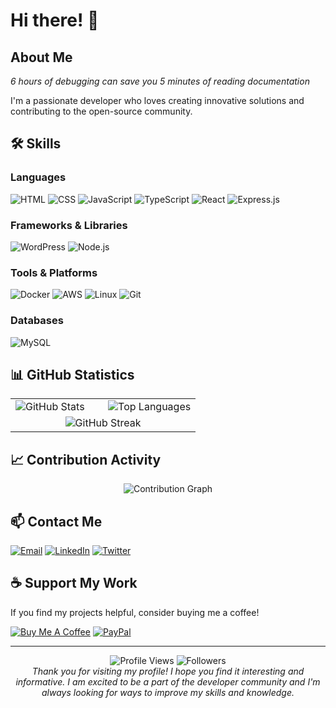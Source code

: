 # Hi there! 👋

## About Me
*6 hours of debugging can save you 5 minutes of reading documentation*

I'm a passionate developer who loves creating innovative solutions and contributing to the open-source community.

## 🛠️ Skills

### Languages
![HTML](https://img.shields.io/badge/HTML5-E34F26?style=for-the-badge&logo=html5&logoColor=white)
![CSS](https://img.shields.io/badge/CSS3-1572B6?style=for-the-badge&logo=css3&logoColor=white)
![JavaScript](https://img.shields.io/badge/JavaScript-F7DF1E?style=for-the-badge&logo=javascript&logoColor=black)
![TypeScript](https://img.shields.io/badge/TypeScript-007ACC?style=for-the-badge&logo=typescript&logoColor=white)
![React](https://img.shields.io/badge/React-20232A?style=for-the-badge&logo=react&logoColor=61DAFB)
![Express.js](https://img.shields.io/badge/Express.js-404D59?style=for-the-badge&logo=express&logoColor=white)

### Frameworks & Libraries
![WordPress](https://img.shields.io/badge/WordPress-21759B?style=for-the-badge&logo=wordpress&logoColor=white)
![Node.js](https://img.shields.io/badge/Node.js-43853D?style=for-the-badge&logo=node.js&logoColor=white)

### Tools & Platforms
![Docker](https://img.shields.io/badge/Docker-2496ED?style=for-the-badge&logo=docker&logoColor=white)
![AWS](https://img.shields.io/badge/AWS-232F3E?style=for-the-badge&logo=amazon-aws&logoColor=white)
![Linux](https://img.shields.io/badge/Linux-FCC624?style=for-the-badge&logo=linux&logoColor=black)
![Git](https://img.shields.io/badge/Git-F05032?style=for-the-badge&logo=git&logoColor=white)

### Databases
![MySQL](https://img.shields.io/badge/MySQL-4479A1?style=for-the-badge&logo=mysql&logoColor=white)

## 📊 GitHub Statistics

<div align="center">
  <table>
    <tr>
      <td width="50%">
        <img src="https://github-readme-stats.vercel.app/api?username=Thalesmar&show_icons=true&theme=radical&count_private=true&hide_border=true" alt="GitHub Stats" />
      </td>
      <td width="50%">
        <img src="https://github-readme-stats.vercel.app/api/top-langs/?username=Thalesmar&layout=compact&theme=radical&hide_border=true" alt="Top Languages" />
      </td>
    </tr>
    <tr>
      <td colspan="2" align="center">
        <img src="https://github-readme-streak-stats-salesp07.vercel.app/?user=Thalesmar&theme=radical&hide_border=true" alt="GitHub Streak" />
      </td>
    </tr>
  </table>
</div>

## 📈 Contribution Activity

<div align="center">
  <img src="https://github-readme-activity-graph.vercel.app/graph?username=Thalesmar&theme=github-dark&hide_border=true" alt="Contribution Graph" />
</div>

## 📫 Contact Me

[![Email](https://img.shields.io/badge/Email-D14836?style=for-the-badge&logo=gmail&logoColor=white)](mailto:your.email@example.com)
[![LinkedIn](https://img.shields.io/badge/LinkedIn-0077B5?style=for-the-badge&logo=linkedin&logoColor=white)](https://www.linkedin.com/in/yassine-harroute-32323a355/)
[![Twitter](https://img.shields.io/badge/Twitter-1DA1F2?style=for-the-badge&logo=twitter&logoColor=white)](https://twitter.com/yourhandle)

## ☕ Support My Work

If you find my projects helpful, consider buying me a coffee!

[![Buy Me A Coffee](https://img.shields.io/badge/Buy%20Me%20A%20Coffee-FFDD00?style=for-the-badge&logo=buy-me-a-coffee&logoColor=black)](https://paypal.me/valtah654@gmail.com)
[![PayPal](https://img.shields.io/badge/PayPal-00457C?style=for-the-badge&logo=paypal&logoColor=white)](https://paypal.me/valtah654@gmail.com)

---

<div align="center">
  <img src="https://komarev.com/ghpvc/?username=Thalesmar&color=blue&style=flat-square" alt="Profile Views" />
  <img src="https://img.shields.io/github/followers/Thalesmar?style=flat-square&color=blue" alt="Followers" />
</div>

<div align="center">
  <i>Thank you for visiting my profile! I hope you find it interesting and informative. I am excited to be a part of the developer community and I'm always looking for ways to improve my skills and knowledge.</i>
</div>
